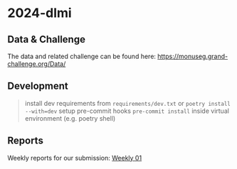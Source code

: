 # 2024-dlmi

## Data & Challenge
The data and related challenge can be found here: https://monuseg.grand-challenge.org/Data/

## Development
> install dev requirements from `requirements/dev.txt` or `poetry install --with=dev`
> setup pre-commit hooks `pre-commit install` inside virtual environment (e.g. poetry shell)

## Reports
Weekly reports for our submission:
[Weekly 01](https://sharelatex.tu-darmstadt.de/project/6775a117ed56cbe567ccde5f)